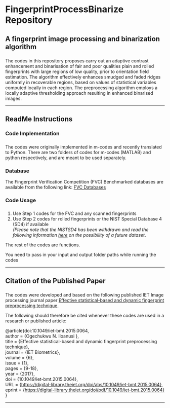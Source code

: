 # FingerprintProcessBinarize Repository

## A fingerprint image processing and binarization algorithm 

##### 
The codes in this repository proposes carry out an adaptive contrast enhancement and binarisation of fair and poor qualities plain and rolled fingerprints with large regions of low quality, prior to orientation field estimation. The algorithm effectively enhances smudged and faded ridges uniformly in recoverable regions, based on values of statistical variables computed locally in each region. The preprocessing algorithm employs a locally adaptive thresholding approach resulting in enhanced binarised images. 

<hr/>

## ReadMe Instructions

### Code Implementation
##### 
The codes were originally implemented in m-codes and recently translated to Python. There are two folders of codes for m-codes (MATLAB) and python respectively, and are meant to be used separately.


### Database
The Fingerprint Verification Competition (FVC) Benchmarked databases are available from the following link: <a href="http://bias.csr.unibo.it/fvc2000/databases.asp"> FVC Databases </a> 

### Code Usage

##### 
1. Use Step 1 codes for the FVC and any scanned fingerprints <br>
2. Use Step 2 codes for rolled fingerprints or the NIST Special Database 4 (SD4) if available<br>
<i>(Please note that the NISTSD4 has been withdrawn and read the following information <a href="https://www.nist.gov/srd/nist-special-database-4">here</a> on the possibility of a future dataset</i>.

The rest of the codes are functions.

You need to pass in your input and output folder paths while running the codes

<hr/>

## Citation of the Published Paper

##### 
The codes were developed and based on the following published IET Image processing journal paper <a href="https://digital-library.theiet.org/doi/10.1049/iet-bmt.2015.0064">Effective statistical-based and dynamic fingerprint preprocessing technique</a>. <br>

The following should therefore be cited whenever these codes are used in a research or published article:

@article{doi:10.1049/iet-bmt.2015.0064, <br>
author = {Ogechukwu N. Iloanusi }, <br>
title = {Effective statistical-based and dynamic fingerprint preprocessing technique}, <br>
journal = {IET Biometrics}, <br>
volume = {6}, <br>
issue = {1}, <br>
pages = {9-18}, <br>
year = {2017}, <br>
doi = {10.1049/iet-bmt.2015.0064}, <br>
URL = {https://digital-library.theiet.org/doi/abs/10.1049/iet-bmt.2015.0064}, <br>
eprint = {https://digital-library.theiet.org/doi/pdf/10.1049/iet-bmt.2015.0064} <br>
}

<hr/>
